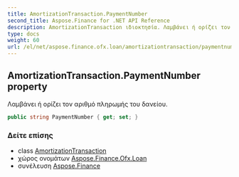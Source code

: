 ```yaml
---
title: AmortizationTransaction.PaymentNumber
second_title: Aspose.Finance for .NET API Reference
description: AmortizationTransaction ιδιοκτησία. Λαμβάνει ή ορίζει τον αριθμό πληρωμής του δανείου.
type: docs
weight: 60
url: /el/net/aspose.finance.ofx.loan/amortizationtransaction/paymentnumber/
---
```

## AmortizationTransaction.PaymentNumber property

Λαμβάνει ή ορίζει τον αριθμό πληρωμής του δανείου.

```csharp
public string PaymentNumber { get; set; }
```

### Δείτε επίσης

* class [AmortizationTransaction](../)
* χώρος ονομάτων [Aspose.Finance.Ofx.Loan](../../amortizationtransaction/)
* συνέλευση [Aspose.Finance](../../../)


